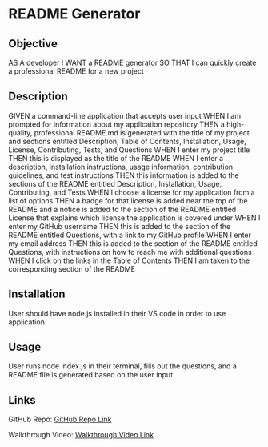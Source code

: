 # README Generator

## Objective

AS A developer
I WANT a README generator
SO THAT I can quickly create a professional README for a new project

## Description

GIVEN a command-line application that accepts user input
WHEN I am prompted for information about my application repository
THEN a high-quality, professional README.md is generated with the title of my project and sections entitled Description, Table of Contents, Installation, Usage, License, Contributing, Tests, and Questions
WHEN I enter my project title
THEN this is displayed as the title of the README
WHEN I enter a description, installation instructions, usage information, contribution guidelines, and test instructions
THEN this information is added to the sections of the README entitled Description, Installation, Usage, Contributing, and Tests
WHEN I choose a license for my application from a list of options
THEN a badge for that license is added near the top of the README and a notice is added to the section of the README entitled License that explains which license the application is covered under
WHEN I enter my GitHub username
THEN this is added to the section of the README entitled Questions, with a link to my GitHub profile
WHEN I enter my email address
THEN this is added to the section of the README entitled Questions, with instructions on how to reach me with additional questions
WHEN I click on the links in the Table of Contents
THEN I am taken to the corresponding section of the README

## Installation

User should have node.js installed in their VS code in order to use application.

## Usage

User runs node index.js in their terminal, fills out the questions, and a README file is generated based on the user input

## Links

GitHub Repo:
[GitHub Repo Link](https://github.com/allykatrocks/homework-README)

Walkthrough Video:
[Walkthrough Video Link](https://drive.google.com/file/d/1Lk6TlXsISSAVHjsySJwO81ZQuDPL9zuM/view)